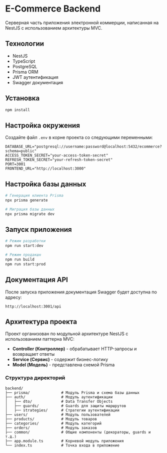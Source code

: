 # E-Commerce Backend

Серверная часть приложения электронной коммерции, написанная на NestJS с использованием архитектуры MVC.

## Технологии

- NestJS
- TypeScript
- PostgreSQL
- Prisma ORM
- JWT аутентификация
- Swagger документация

## Установка

```bash
npm install
```

## Настройка окружения

Создайте файл `.env` в корне проекта со следующими переменными:

```env
DATABASE_URL="postgresql://username:password@localhost:5432/ecommerce?schema=public"
ACCESS_TOKEN_SECRET="your-access-token-secret"
REFRESH_TOKEN_SECRET="your-refresh-token-secret"
PORT=3001
FRONTEND_URL="http://localhost:3000"
```

## Настройка базы данных

```bash
# Генерация клиента Prisma
npx prisma generate

# Миграция базы данных
npx prisma migrate dev
```

## Запуск приложения

```bash
# Режим разработки
npm run start:dev

# Режим продакшн
npm run build
npm run start:prod
```

## Документация API

После запуска приложения документация Swagger будет доступна по адресу:

```
http://localhost:3001/api
```

## Архитектура проекта

Проект организован по модульной архитектуре NestJS с использованием паттерна MVC:

- **Controller (Контроллер)** - обрабатывает HTTP-запросы и возвращает ответы
- **Service (Сервис)** - содержит бизнес-логику
- **Model (Модель)** - представлена схемой Prisma

### Структура директорий

```
backend/
├── prisma/              # Модуль Prisma и схема базы данных
├── auth/                # Модуль аутентификации
│   ├── dto/             # Data Transfer Objects
│   ├── guards/          # Guards для защиты маршрутов
│   ├── strategies/      # Стратегии аутентификации
├── users/               # Модуль пользователей
├── products/            # Модуль товаров
├── categories/          # Модуль категорий
├── orders/              # Модуль заказов
├── common/              # Общие компоненты (декораторы, guards и т.д.)
├── app.module.ts        # Корневой модуль приложения
└── index.ts             # Точка входа в приложение
``` 